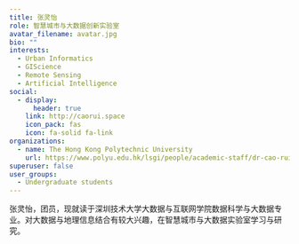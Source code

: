 ```yaml
---
title: 张灵怡
role: 智慧城市与大数据创新实验室
avatar_filename: avatar.jpg
bio: ""
interests:
  - Urban Informatics
  - GIScience
  - Remote Sensing
  - Artificial Intelligence
social:
  - display:
      header: true
    link: http://caorui.space
    icon_pack: fas
    icon: fa-solid fa-link
organizations:
  - name: The Hong Kong Polytechnic University
    url: https://www.polyu.edu.hk/lsgi/people/academic-staff/dr-cao-rui/
superuser: false
user_groups:
  - Undergraduate students
---
```

张灵怡，团员，现就读于深圳技术大学大数据与互联网学院数据科学与大数据专业。对大数据与地理信息结合有较大兴趣，在智慧城市与大数据实验室学习与研究。
